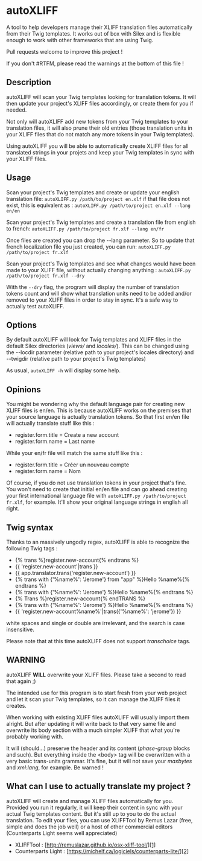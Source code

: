# autoXLIFF
A tool to help developers manage their XLIFF translation files automatically from their Twig templates. It works out of box with Silex and is flexible enough to work with other frameworks that are using Twig.

Pull requests welcome to improve this project !

If you don't #RTFM, please read the warnings at the bottom of this file !

## Description
autoXLIFF will scan your Twig templates looking for translation tokens. It will then update your project's XLIFF files accordingly, or create them for you if needed.

Not only will autoXLIFF add new tokens from your Twig templates to your translation files, it will also prune their old entries (those translation units in your XLIFF files that do not match any more tokens in your Twig templates).

Using autoXLIFF you will be able to automatically create XLIFF files for all translated strings in your projets and keep your Twig templates in sync with your XLIFF files.

## Usage
Scan your project's Twig templates and create or update your english translation file:
`autoXLIFF.py /path/to/project en.xlf`
if that file does not exist, this is equivalent as :
`autoXLIFF.py /path/to/project en.xlf --lang en/en`

Scan your project's Twig templates and create a translation file from english to french:
`autoXLIFF.py /path/to/project fr.xlf --lang en/fr`

Once files are created you can drop the --lang parameter. So to update that french localization file you just created, you can run:
`autoXLIFF.py /path/to/project fr.xlf`

Scan your project's Twig templates and see what changes would have been made to your XLIFF file, without actually changing anything :
`autoXLIFF.py /path/to/project fr.xlf --dry`

With the `--dry` flag, the program will display the number of translation tokens count and will show what translation units need to be added and/or removed to your XLIFF files in order to stay in sync. It's a safe way to actually test autoXLIFF.

## Options
By default autoXLIFF will look for Twig templates and XLIFF files in the default Silex directories (*views/* and *locales/*). 
This can be changed using the --locdir parameter (relative path to your project's locales directory) and --twigdir (relative path to your project's Twig templates)

As usual, `autoXLIFF -h` will display some help.

## Opinions
You might be wondering why the default language pair for creating new XLIFF files is en/en. This is because autoXLIFF works on the premises that your source language is actually translation tokens.
So that first en/en file will actually translate stuff like this :
* register.form.title = Create a new account 
* register.form.name = Last name

While your en/fr file will match the same stuff like this :
* register.form.title = Créer un nouveau compte 
* register.form.name = Nom

Of course, if you do not use translation tokens in your project that's fine. You won't need to create that initial en/en file and can go ahead creating your first international language file with `autoXLIFF.py /path/to/project fr.xlf`, for example. It'll show your original language strings in english all right.

## Twig syntax
Thanks to an massively ungodly regex, autoXLIFF is able to recognize the following Twig tags :
* {% trans %}register.new-account{% endtrans %}
* {{ 'register.new-account'|trans }}
* {{ app.translator.trans('register.new-account') }}
* {% trans with {'%name%': 'Jerome'} from "app" %}Hello %name%{% endtrans %}
* {% trans with {'%name%': 'Jerome'} %}Hello %name%{% endtrans %}
* {% Trans %}register.new-account{% endTRANS %}
* {% trans with {'%name%': 'Jerome'} %}Hello %name%{% endtrans %}
* {{ 'register.new-account%name%'|trans({'%name%': 'jerome'}) }}

white spaces and single or double are irrelevant, and the search is case insensitive. 

Please note that at this time autoXLIFF does not support *transchoice* tags.

## WARNING
autoXLIFF **WILL** overwrite your XLIFF files. Please take a second to read that again ;)

The intended use for this program is to start fresh from your web project and let it scan your Twig templates, so it can manage the XLIFF files it creates.

When working with existing XLIFF files autoXLIFF will usually import them alright. But after updating it will write back to that very same file and overwrite its body section with a much simpler XLIFF that what you're probably working with.

It will (should...) preserve the header and its content (*phase-group* blocks and such). But everything inside the \<body\> tag will be overwritten with a very basic trans-units grammar. It's fine, but it will not save your *maxbytes* and *xml:lang*, for example. Be warned !

## What can I use to actually translate my project ?
autoXLIFF will create and manage XLIFF files automatically for you. Provided you run it regularly, it will keep their content in sync with your actual Twig templates content.
But it's still up to you to do the actual translation. To edit your files, you can use XLIFFTool by Remus Lazar (free, simple and does the job well) or a host of other commercial editors (Counterparts Light seems well appreciated)

* XLIFFTool : [http://remuslazar.github.io/osx-xliff-tool/][1]
* Counterparts Light : [https://michelf.ca/logiciels/counterparts-lite/][2]

[1]:	http://remuslazar.github.io/osx-xliff-tool/
[2]:	https://michelf.ca/logiciels/counterparts-lite/
